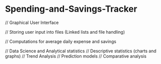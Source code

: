 # Spending-and-Savings-Tracker

// Graphical User Interface

// Storing user input into files (Linked lists and file handling)

// Computations for average daily expense and savings

// Data Science and Analytical statistics
  // Descriptive statistics (charts and graphs)
  // Trend Analysis
  // Prediction models
  // Comparative analysis
